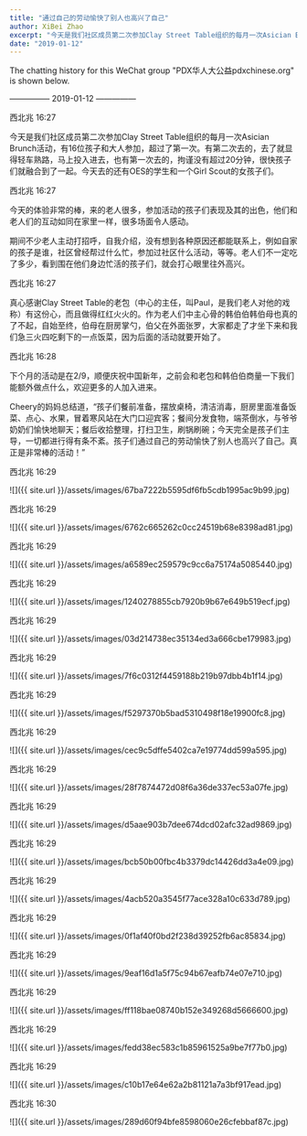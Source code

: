 ```yaml
---
title: "通过自己的劳动愉快了别人也高兴了自己"
author: XiBei Zhao
excerpt: "今天是我们社区成员第二次参加Clay Street Table组织的每月一次Asician Brunch活动，有16位孩子和大人参加。一上午的体验非常的棒，来的老人很多，参加活动的孩子们表现及其的出色，他们和老人们的互动如同在家里一样，很多场面令人感动。"
date: "2019-01-12"
---
```


The chatting history for this WeChat group "PDX华人大公益pdxchinese.org" is shown below.

—————  2019-01-12  —————


西北兆  16:27

今天是我们社区成员第二次参加Clay Street Table组织的每月一次Asician Brunch活动，有16位孩子和大人参加，超过了第一次。有第二次去的，去了就显得轻车熟路，马上投入进去，也有第一次去的，拘谨没有超过20分钟，很快孩子们就融合到了一起。今天去的还有OES的学生和一个Girl Scout的女孩子们。

西北兆  16:27

今天的体验非常的棒，来的老人很多，参加活动的孩子们表现及其的出色，他们和老人们的互动如同在家里一样，很多场面令人感动。

期间不少老人主动打招呼，自我介绍，没有想到各种原因还都能联系上，例如自家的孩子是谁，社区曾经帮过什么忙，参加过社区什么活动，等等。老人们不一定吃了多少，看到围在他们身边忙活的孩子们，就会打心眼里往外高兴。

西北兆  16:27

真心感谢Clay Street Table的老包（中心的主任，叫Paul，是我们老人对他的戏称）有这份心，而且做得红红火火的。作为老人们中主心骨的韩伯伯韩伯母也真的了不起，自始至终，伯母在厨房掌勺，伯父在外面张罗，大家都走了才坐下来和我们急三火四吃剩下的一点饭菜，因为后面的活动就要开始了。

西北兆  16:28

下个月的活动是在2/9，顺便庆祝中国新年，之前会和老包和韩伯伯商量一下我们能额外做点什么，欢迎更多的人加入进来。

Cheery的妈妈总结道，“孩子们餐前准备，摆放桌椅，清洁消毒，厨房里面准备饭菜、点心、水果，冒着寒风站在大门口迎宾客；餐间分发食物，端茶倒水，与爷爷奶奶们愉快地聊天；餐后收拾整理，打扫卫生，刷锅刷碗；今天完全是孩子们主导，一切都进行得有条不紊。孩子们通过自己的劳动愉快了别人也高兴了自己。真正是非常棒的活动！”

西北兆  16:29

![]({{ site.url }}/assets/images/67ba7222b5595df6fb5cdb1995ac9b99.jpg)

西北兆  16:29

![]({{ site.url }}/assets/images/6762c665262c0cc24519b68e8398ad81.jpg)

西北兆  16:29

![]({{ site.url }}/assets/images/a6589ec259579c9cc6a75174a5085440.jpg)

西北兆  16:29

![]({{ site.url }}/assets/images/1240278855cb7920b9b67e649b519ecf.jpg)

西北兆  16:29

![]({{ site.url }}/assets/images/03d214738ec35134ed3a666cbe179983.jpg)

西北兆  16:29

![]({{ site.url }}/assets/images/7f6c0312f4459188b219b97dbb4b1f14.jpg)

西北兆  16:29

![]({{ site.url }}/assets/images/f5297370b5bad5310498f18e19900fc8.jpg)

西北兆  16:29

![]({{ site.url }}/assets/images/cec9c5dffe5402ca7e19774dd599a595.jpg)

西北兆  16:29

![]({{ site.url }}/assets/images/28f7874472d08f6a36de337ec53a07fe.jpg)

西北兆  16:29

![]({{ site.url }}/assets/images/d5aae903b7dee674dcd02afc32ad9869.jpg)

西北兆  16:29

![]({{ site.url }}/assets/images/bcb50b00fbc4b3379dc14426dd3a4e09.jpg)

西北兆  16:29

![]({{ site.url }}/assets/images/4acb520a3545f77ace328a10c633d789.jpg)

西北兆  16:29

![]({{ site.url }}/assets/images/0f1af40f0bd2f238d39252fb6ac85834.jpg)

西北兆  16:29

![]({{ site.url }}/assets/images/9eaf16d1a5f75c94b67eafb74e07e710.jpg)

西北兆  16:29

![]({{ site.url }}/assets/images/ff118bae08740b152e349268d5666600.jpg)

西北兆  16:29

![]({{ site.url }}/assets/images/fedd38ec583c1b85961525a9be7f77b0.jpg)

西北兆  16:29

![]({{ site.url }}/assets/images/c10b17e64e62a2b81121a7a3bf917ead.jpg)

西北兆  16:30

![]({{ site.url }}/assets/images/289d60f94bfe8598060e26cfebbaf87c.jpg)
